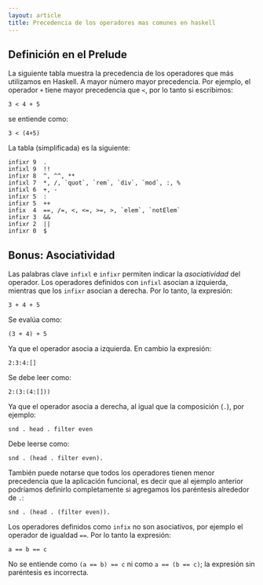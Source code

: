 ```yaml
---
layout: article
title: Precedencia de los operadores mas comunes en haskell
---
```


Definición en el Prelude
------------------------

La siguiente tabla muestra la precedencia de los operadores que más utilizamos en Haskell. A mayor número mayor precedencia. Por ejemplo, el operador `+` tiene mayor precedencia que `<`, por lo tanto si escribimos:

`3 < 4 + 5`

se entiende como:

`3 < (4+5)`

La tabla (simplificada) es la siguiente:

```
infixr 9  .
infixl 9  !!
infixr 8  ^, ^^, **
infixl 7  *, /, `quot`, `rem`, `div`, `mod`, :, %
infixl 6  +, -
infixr 5  :
infixr 5  ++
infix  4  ==, /=, <, <=, >=, >, `elem`, `notElem`
infixr 3  &&
infixr 2  ||
infixr 0  $
```

Bonus: Asociatividad
--------------------

Las palabras clave `infixl` e `infixr` permiten indicar la *asociatividad* del operador. Los operadores definidos con `infixl` asocian a izquierda, mientras que los `infixr` asocian a derecha. Por lo tanto, la expresión:

```
3 + 4 + 5
```

Se evalúa como:

```
(3 + 4) + 5
```

Ya que el operador asocia a izquierda. En cambio la expresión:

```
2:3:4:[]
```

Se debe leer como:

```
2:(3:(4:[]))
```

Ya que el operador asocia a derecha, al igual que la composición (`.`), por ejemplo:

```
snd . head . filter even
```

Debe leerse como:

```
snd . (head . filter even).
```

También puede notarse que todos los operadores tienen menor precedencia que la aplicación funcional, es decir que al ejemplo anterior podríamos definirlo completamente si agregamos los paréntesis alrededor de `.`:

```
snd . (head . (filter even)).
```

Los operadores definidos como `infix` no son asociativos, por ejemplo el operador de igualdad `==`. Por lo tanto la expresión:

```
a == b == c
```

No se entiende como `(a == b) == c` ni como `a == (b == c)`; la expresión sin paréntesis es incorrecta.
